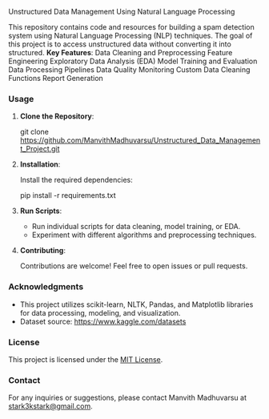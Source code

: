 Unstructured Data Management Using Natural Language Processing

This repository contains code and resources for building a spam detection system using Natural Language Processing (NLP) techniques. The goal of this project is to access unstructured data without converting it into structured. 
**Key Features**:
  Data Cleaning and Preprocessing
  Feature Engineering
  Exploratory Data Analysis (EDA)
  Model Training and Evaluation
  Data Processing Pipelines
  Data Quality Monitoring
  Custom Data Cleaning Functions
  Report Generation

### Usage

1. **Clone the Repository**:

   git clone https://github.com/ManvithMadhuvarsu/Unstructured_Data_Management_Project.git

2. **Installation**:

   Install the required dependencies:
 
   pip install -r requirements.txt

3. **Run Scripts**:

   - Run individual scripts for data cleaning, model training, or EDA.
   - Experiment with different algorithms and preprocessing techniques.

4. **Contributing**:

   Contributions are welcome! Feel free to open issues or pull requests.

### Acknowledgments

- This project utilizes scikit-learn, NLTK, Pandas, and Matplotlib libraries for data processing, modeling, and visualization.
- Dataset source: https://www.kaggle.com/datasets
### License

This project is licensed under the [MIT License](LICENSE).

### Contact

For any inquiries or suggestions, please contact Manvith Madhuvarsu at stark3kstark@gmail.com.
